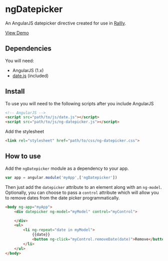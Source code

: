# ngDatepicker

An AngularJS datepicker directive created for use in [Rallly](http://github.com/lukevella/Rallly).

[View Demo](http://lukevella.github.io/ngDatepicker/)

## Dependencies

You will need:

* AngularJS (1.x)
* [date.js](http://www.datejs.com) (included)

## Install

To use you will need to  the following scripts after you include AngularJS

``` html
<!-- AngularJS -->
<script src="path/to/js/date.js"></script>
<script src="path/to/js/ng-datepicker.js"></script>
```

Add the stylesheet

``` html
<link rel="stylesheet" href="path/to/css/ng-datepicker.css">
```

## How to use

Add the `ngDatepicker` module as a dependency to your app.

``` javascript
var app = angular.module('myApp',['ngDatepicker'])
```

Then just add the `datepicker` attribute to an element along with an `ng-model`. Optionally, you can choose to pass a `control` attribute which will allow you to remove dates from the date picker programmatically.

``` html
<body ng-app="myApp">
    <div datepicker ng-model="myModel" control="myControl">

    </div>
    <ul>
        <li ng-repeat="date in myModel">
            {{date}} 
            <button ng-click="myControl.removeDate(date)">Remove</button>
        </li>
    </ul>
</body>
```

